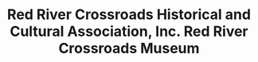 ---
layout: repo
title: "Red River Crossroads Historical and Cultural Association, Inc. Red River Crossroads Museum"
id: 25356
permalink: repos/25356/
---
